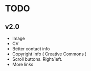 TODO
=======

v2.0
-------
 * Image
 * CV
 * Better contact info
 * Copyright info ( Creative Commons )
 * Scroll buttons. Right/left.
 * More links
